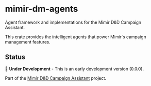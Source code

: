 # mimir-dm-agents

Agent framework and implementations for the Mimir D&D Campaign Assistant.

This crate provides the intelligent agents that power Mimir's campaign management features.

## Status

🚧 **Under Development** - This is an early development version (0.0.0).

Part of the [Mimir D&D Campaign Assistant](https://github.com/yourusername/mimir) project.